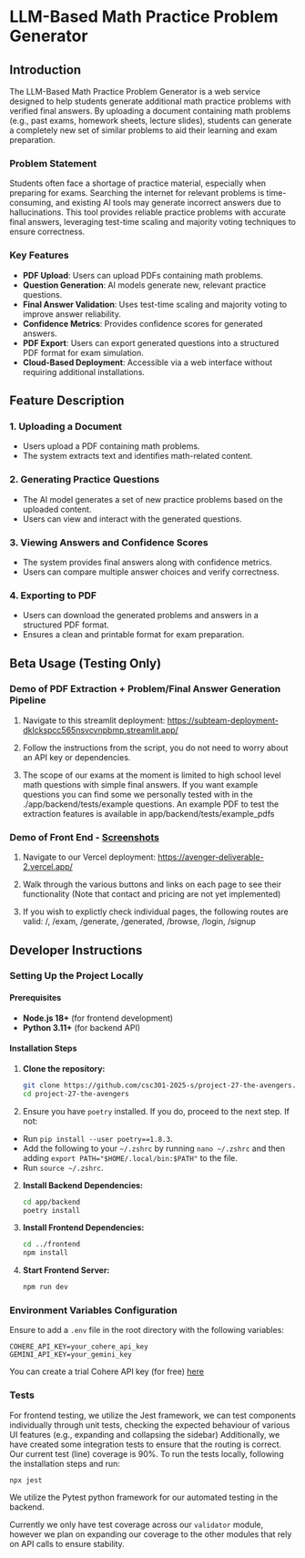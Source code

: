 # **LLM-Based Math Practice Problem Generator**

## **Introduction**
The LLM-Based Math Practice Problem Generator is a web service designed to help students generate additional math practice problems with verified final answers. By uploading a document containing math problems (e.g., past exams, homework sheets, lecture slides), students can generate a completely new set of similar problems to aid their learning and exam preparation.

### **Problem Statement**
Students often face a shortage of practice material, especially when preparing for exams. Searching the internet for relevant problems is time-consuming, and existing AI tools may generate incorrect answers due to hallucinations. This tool provides reliable practice problems with accurate final answers, leveraging test-time scaling and majority voting techniques to ensure correctness.

### **Key Features**
- **PDF Upload**: Users can upload PDFs containing math problems.
- **Question Generation**: AI models generate new, relevant practice questions.
- **Final Answer Validation**: Uses test-time scaling and majority voting to improve answer reliability.
- **Confidence Metrics**: Provides confidence scores for generated answers.
- **PDF Export**: Users can export generated questions into a structured PDF format for exam simulation.
- **Cloud-Based Deployment**: Accessible via a web interface without requiring additional installations.

## **Feature Description**
### **1. Uploading a Document**
- Users upload a PDF containing math problems.
- The system extracts text and identifies math-related content.

### **2. Generating Practice Questions**
- The AI model generates a set of new practice problems based on the uploaded content.
- Users can view and interact with the generated questions.

### **3. Viewing Answers and Confidence Scores**
- The system provides final answers along with confidence metrics.
- Users can compare multiple answer choices and verify correctness.

### **4. Exporting to PDF**
- Users can download the generated problems and answers in a structured PDF format.
- Ensures a clean and printable format for exam preparation.


## **Beta Usage (Testing Only)**

### **Demo of PDF Extraction + Problem/Final Answer Generation Pipeline**
1. Navigate to this streamlit deployment: https://subteam-deployment-dklckspcc565nsvcvnpbmp.streamlit.app/ 

2. Follow the instructions from the script, you do not need to worry about an API key or dependencies.

3. The scope of our exams at the moment is limited to high school level math questions with simple final answers. If you want example questions you can find some we personally tested with in the ./app/backend/tests/example questions. An example PDF to test the extraction features is available in app/backend/tests/example_pdfs



### **Demo of Front End** - [Screenshots](https://imgur.com/a/group-27-deliverable-2-frontend-demo-pjQ5QVr)
1. Navigate to our Vercel deployment: https://avenger-deliverable-2.vercel.app/
   
2. Walk through the various buttons and links on each page to see their functionality (Note that contact and pricing are not yet implemented)
   
3. If you wish to explictly check individual pages, the following routes are valid: /, /exam, /generate, /generated, /browse, /login, /signup

## **Developer Instructions**
### **Setting Up the Project Locally**
#### **Prerequisites**
- **Node.js 18+** (for frontend development)
- **Python 3.11+** (for backend API)

#### **Installation Steps**
1. **Clone the repository:**
   ```sh
   git clone https://github.com/csc301-2025-s/project-27-the-avengers.git
   cd project-27-the-avengers
   ```
2. Ensure you have `poetry` installed. If you do, proceed to the next step. If not:
- Run `pip install --user poetry==1.8.3`.
- Add the following to your `~/.zshrc` by running `nano ~/.zshrc` and then adding `export PATH="$HOME/.local/bin:$PATH"` to the file.
- Run `source ~/.zshrc`.

    
2. **Install Backend Dependencies:**
   ```sh
   cd app/backend
   poetry install
   ```

4. **Install Frontend Dependencies:**
   ```sh
   cd ../frontend
   npm install
   ```
5. **Start Frontend Server:**
   ```sh
   npm run dev
   ```


### **Environment Variables Configuration**
Ensure to add a `.env` file in the root directory with the following variables:
```
COHERE_API_KEY=your_cohere_api_key
GEMINI_API_KEY=your_gemini_key
```
You can create a trial Cohere API key (for free) [here](https://dashboard.cohere.com/api-keys)


### Tests
For frontend testing, we utilize the Jest framework, we can test components individually through unit tests, checking the expected behaviour of various UI features (e.g., expanding and collapsing the sidebar)
Additionally, we have created some integration tests to ensure that the routing is correct. Our current test (line) coverage is 90%. To run the tests locally, following the installation steps and run:
```sh
npx jest
```

We utilize the Pytest python framework for our automated testing in the backend. 

Currently we only have test coverage across our `validator` module, however we plan on expanding our coverage to the other modules that rely on API calls to ensure stability.
